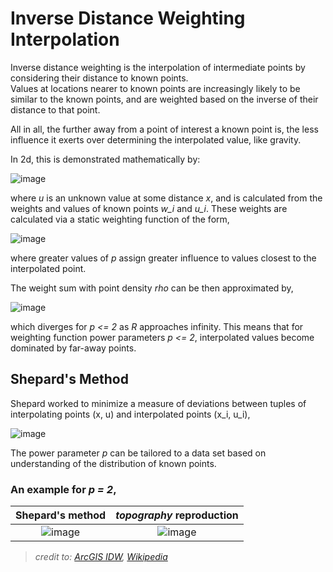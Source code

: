 # Inverse Distance Weighting Interpolation

Inverse distance weighting is the interpolation of intermediate points by considering their distance to known points.  
Values at locations nearer to known points are increasingly likely to be similar to the known points, and are weighted based on the inverse of their distance to that point.

All in all, the further away from a point of interest a known point is, the less influence it exerts over determining the interpolated value, like gravity.

In 2d, this is demonstrated mathematically by:

![image](https://user-images.githubusercontent.com/55027279/123363434-20328a00-d538-11eb-98f8-81af053ba7b3.png)

where *u* is an unknown value at some distance *x*, and is calculated from the weights and values of known points *w_i* and *u_i*. These weights are calculated via a static weighting function of the form,

![image](https://user-images.githubusercontent.com/55027279/123363389-02652500-d538-11eb-857e-ab6728ba5b9c.png)

where greater values of *p* assign greater influence to values closest to the interpolated point.

The weight sum with point density *rho* can be then approximated by,

![image](https://user-images.githubusercontent.com/55027279/123364632-6688e880-d53a-11eb-9175-6590cb7ab3bb.png)

which diverges for *p <= 2* as *R* approaches infinity. This means that for weighting function power parameters *p <= 2*, interpolated values become dominated by far-away points. 

## Shepard's Method

Shepard worked to minimize a measure of deviations between tuples of interpolating points (x, u) and interpolated points (x_i, u_i),

![image](https://user-images.githubusercontent.com/55027279/123363344-e3669300-d537-11eb-93f5-d098ac844f1d.png)

The power parameter *p* can be tailored to a data set based on understanding of the distribution of known points.

### An example for *p = 2*,

| Shepard's method| *topography* reproduction |
| :-: | :-: |
| ![image](https://user-images.githubusercontent.com/55027279/123361851-60443d80-d535-11eb-8761-a0017807b56a.png) | ![image](https://user-images.githubusercontent.com/55027279/123362265-05f7ac80-d536-11eb-888d-f3bc74cf73e0.png) |

> *credit to: [ArcGIS IDW](https://pro.arcgis.com/en/pro-app/latest/help/analysis/geostatistical-analyst/how-inverse-distance-weighted-interpolation-works.htm), [Wikipedia](https://en.wikipedia.org/wiki/Inverse_distance_weighting)*
